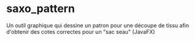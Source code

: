 # saxo_pattern
Un outil graphique qui dessine un patron pour une découpe de tissu afin d'obtenir des cotes correctes pour un "sac seau" (JavaFX)
